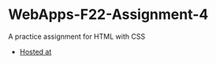 # WebApps-F22-Assignment-4
A practice assignment for HTML with CSS
* [Hosted at](file:///C:/Users/s555694/Desktop/webapps-repos/44563-webapps-assignment-4-BharathMopuru/opera.html)